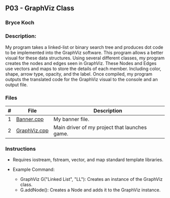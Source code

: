 ## P03 - GraphViz Class
### Bryce Koch
### Description:

My program takes a linked-list or binary search tree and produces dot code to be implemented into the GraphViz software.
This program allows a better visual for these data structures. Using several different classes, my program creates the 
nodes and edges seen in GraphViz. These Nodes and Edges use vectors and maps to store the details of each member. Including
color, shape, arrow type, opacity, and the label. Once compiled, my program outputs the translated code for the GraphViz visual
to the console and an output file.


### Files

|   #   | File            | Description                                        |
| :---: | --------------- | -------------------------------------------------- |
|   1   | [Banner.cpp](https://github.com/BKoch74/2143-OOP-Koch/blob/main/Assignments/P03/Banner.cpp)      | My banner file.                                    |
|   2   | [GraphViz.cpp](https://github.com/BKoch74/2143-OOP-Koch/blob/main/Assignments/P03/GraphViz.cpp)        | Main driver of my project that launches game.      |



### Instructions

- Requires iostream, fstream, vector, and map standard template libraries.

- Example Command:
    - GraphViz G("Linked List", "LL"): Creates an instance of the GraphViz class.
    - G.addNode(): Creates a Node and adds it to the GraphViz instance.
